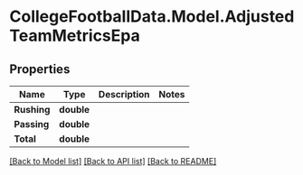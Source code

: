 # CollegeFootballData.Model.AdjustedTeamMetricsEpa

## Properties

Name | Type | Description | Notes
------------ | ------------- | ------------- | -------------
**Rushing** | **double** |  | 
**Passing** | **double** |  | 
**Total** | **double** |  | 

[[Back to Model list]](../README.md#documentation-for-models) [[Back to API list]](../README.md#documentation-for-api-endpoints) [[Back to README]](../README.md)

